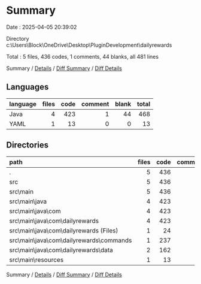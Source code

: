 # Summary

Date : 2025-04-05 20:39:02

Directory c:\\Users\\Block\\OneDrive\\Desktop\\PluginDevelopment\\dailyrewards

Total : 5 files,  436 codes, 1 comments, 44 blanks, all 481 lines

Summary / [Details](details.md) / [Diff Summary](diff.md) / [Diff Details](diff-details.md)

## Languages
| language | files | code | comment | blank | total |
| :--- | ---: | ---: | ---: | ---: | ---: |
| Java | 4 | 423 | 1 | 44 | 468 |
| YAML | 1 | 13 | 0 | 0 | 13 |

## Directories
| path | files | code | comment | blank | total |
| :--- | ---: | ---: | ---: | ---: | ---: |
| . | 5 | 436 | 1 | 44 | 481 |
| src | 5 | 436 | 1 | 44 | 481 |
| src\\main | 5 | 436 | 1 | 44 | 481 |
| src\\main\\java | 4 | 423 | 1 | 44 | 468 |
| src\\main\\java\\com | 4 | 423 | 1 | 44 | 468 |
| src\\main\\java\\com\\dailyrewards | 4 | 423 | 1 | 44 | 468 |
| src\\main\\java\\com\\dailyrewards (Files) | 1 | 24 | 1 | 9 | 34 |
| src\\main\\java\\com\\dailyrewards\\commands | 1 | 237 | 0 | 8 | 245 |
| src\\main\\java\\com\\dailyrewards\\data | 2 | 162 | 0 | 27 | 189 |
| src\\main\\resources | 1 | 13 | 0 | 0 | 13 |

Summary / [Details](details.md) / [Diff Summary](diff.md) / [Diff Details](diff-details.md)